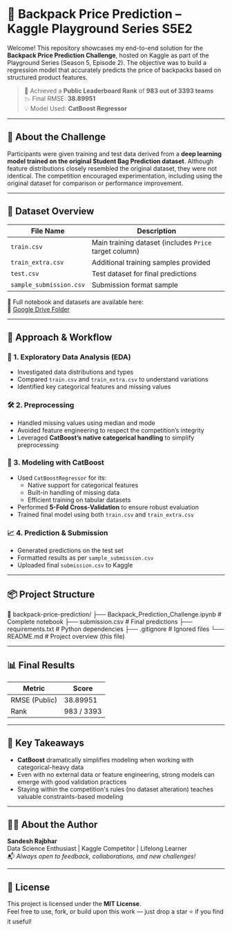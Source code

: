 # 🎒 Backpack Price Prediction – Kaggle Playground Series S5E2

Welcome! This repository showcases my end-to-end solution for the **Backpack Price Prediction Challenge**, hosted on Kaggle as part of the Playground Series (Season 5, Episode 2). The objective was to build a regression model that accurately predicts the price of backpacks based on structured product features.

> 🏁 Achieved a **Public Leaderboard Rank** of **983 out of 3393 teams**  
> 📉 Final RMSE: **38.89951**  
> 💡 Model Used: **CatBoost Regressor**

---

## 📖 About the Challenge

Participants were given training and test data derived from a **deep learning model trained on the original Student Bag Prediction dataset**. Although feature distributions closely resembled the original dataset, they were not identical. The competition encouraged experimentation, including using the original dataset for comparison or performance improvement.

---

## 📂 Dataset Overview

| File Name             | Description                                                 |
|-----------------------|-------------------------------------------------------------|
| `train.csv`           | Main training dataset (includes `Price` target column)     |
| `train_extra.csv`     | Additional training samples provided                        |
| `test.csv`            | Test dataset for final predictions                          |
| `sample_submission.csv` | Submission format sample                                  |

📁 Full notebook and datasets are available here:  
🔗 [Google Drive Folder](https://drive.google.com/drive/folders/1dNbe7_uW4XctWeEScfHi3gTesT5qXVJi?usp=sharing)

---

## 🧠 Approach & Workflow

### 🧪 1. Exploratory Data Analysis (EDA)
- Investigated data distributions and types
- Compared `train.csv` and `train_extra.csv` to understand variations
- Identified key categorical features and missing values

### 🛠 2. Preprocessing
- Handled missing values using median and mode
- Avoided feature engineering to respect the competition’s integrity
- Leveraged **CatBoost’s native categorical handling** to simplify preprocessing

### 🤖 3. Modeling with CatBoost
- Used `CatBoostRegressor` for its:
  - Native support for categorical features
  - Built-in handling of missing data
  - Efficient training on tabular datasets
- Performed **5-Fold Cross-Validation** to ensure robust evaluation
- Trained final model using both `train.csv` and `train_extra.csv`

### 📈 4. Prediction & Submission
- Generated predictions on the test set
- Formatted results as per `sample_submission.csv`
- Uploaded final `submission.csv` to Kaggle

---

## 📦 Project Structure

📁 backpack-price-prediction/
├── Backpack_Prediction_Challenge.ipynb # Complete notebook
├── submission.csv # Final predictions
├── requirements.txt # Python dependencies
├── .gitignore # Ignored files
└── README.md # Project overview (this file)


---

## 📊 Final Results

| Metric        | Score     |
|---------------|-----------|
| RMSE (Public) | 38.89951  |
| Rank          | 983 / 3393|

---

## 🧾 Key Takeaways

- **CatBoost** dramatically simplifies modeling when working with categorical-heavy data
- Even with no external data or feature engineering, strong models can emerge with good validation practices
- Staying within the competition's rules (no dataset alteration) teaches valuable constraints-based modeling

---

## 🙋‍♂️ About the Author

**Sandesh Rajbhar**  
Data Science Enthusiast | Kaggle Competitor | Lifelong Learner  
📬 *Always open to feedback, collaborations, and new challenges!*

---

## 📜 License

This project is licensed under the **MIT License**.  
Feel free to use, fork, or build upon this work — just drop a star ⭐ if you find it useful!

